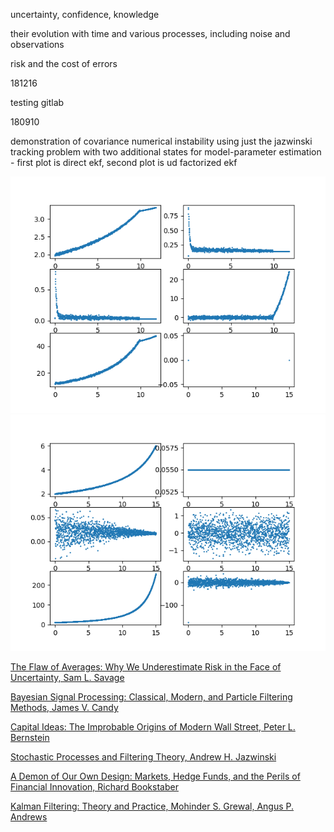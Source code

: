 uncertainty, confidence, knowledge

their evolution with time and various processes, including noise and observations

risk and the cost of errors

181216

testing gitlab

180910

demonstration of covariance numerical instability using just the jazwinski tracking problem with two additional states for model-parameter estimation - first plot is direct ekf, second plot is ud factorized ekf

![direct](images/direct.png) 
![ud](images/udfactoring.png)

[The Flaw of Averages: Why We Underestimate Risk in the Face of Uncertainty, Sam L. Savage](http://a.co/cDDBO9p)

[Bayesian Signal Processing: Classical, Modern, and Particle Filtering Methods, James V. Candy](http://a.co/gp4upXd)

[Capital Ideas: The Improbable Origins of Modern Wall Street, Peter L. Bernstein](http://a.co/1Y1DR9p)

[Stochastic Processes and Filtering Theory, Andrew H. Jazwinski](http://a.co/cm5zfQu) 

[A Demon of Our Own Design: Markets, Hedge Funds, and the Perils of Financial Innovation, Richard Bookstaber](http://a.co/4FvnyfB)

[Kalman Filtering: Theory and Practice, Mohinder S. Grewal, Angus P. Andrews](http://a.co/6hAa35c)

